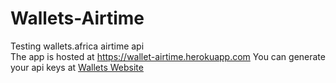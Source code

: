 # Wallets-Airtime
 Testing wallets.africa airtime api
<br>
The app is hosted at <a href="https://wallet-airtime.herokuapp.com/">https://wallet-airtime.herokuapp.com</a>
You can generate your api keys at <a href="https://wallets.africa/developer">Wallets Website</a>
